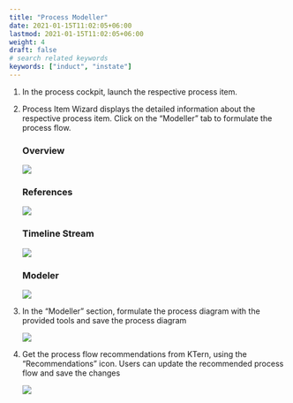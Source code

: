 ```yaml
---
title: "Process Modeller"
date: 2021-01-15T11:02:05+06:00
lastmod: 2021-01-15T11:02:05+06:00
weight: 4
draft: false
# search related keywords
keywords: ["induct", "instate"]
---
```



1. In the process cockpit, launch the respective process item.

2. Process Item Wizard displays the detailed information about the respective process item. Click on
   the “Modeller” tab to formulate the process flow.

   ### Overview

   ![](https://storage.googleapis.com/ktern-public-files/product-documentation/process-wizard.png)

   ### References

   ![](https://storage.googleapis.com/ktern-public-files/product-documentation/process-drawer-2.png)

   ### Timeline Stream

   ![](https://storage.googleapis.com/ktern-public-files/product-documentation/process-drawer-3.png)

   ### Modeler

   ![](https://storage.googleapis.com/ktern-public-files/product-documentation/process-modeler.png)

3. In the “Modeller” section, formulate the process diagram with the provided tools and save the
   process diagram

   ![](https://storage.googleapis.com/ktern-public-files/product-documentation/process-modeler-1.png)

4. Get the process flow recommendations from KTern, using the “Recommendations” icon. Users can
   update the recommended process flow and save the changes

   ![](https://storage.googleapis.com/ktern-public-files/product-documentation/process-cockpit-2.png)
